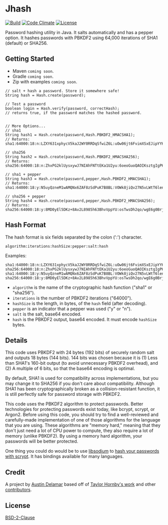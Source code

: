 # Jhash

[![Build](https://travis-ci.org/amdelamar/jhash.svg?branch=master)](https://travis-ci.org/amdelamar/jhash)
[![Code Climate](https://codeclimate.com/github/amdelamar/jhash/badges/gpa.svg)](https://codeclimate.com/github/amdelamar/jhash)
[![License](https://img.shields.io/:license-BSD2-blue.svg)](https://github.com/amdelamar/jhash/blob/master/LICENSE)

Password hashing utility in Java. It salts automatically and has a pepper option. It hashes passwords with PBKDF2 using 64,000 iterations of SHA1 (default) or SHA256.


## Getting Started

* Maven `coming soon`.
* Gradle `coming soon`.
* Zip with examples `coming soon`.


```
// salt + hash a password. Store it somewhere safe!
String hash = Hash.create(password);

// Test a password
boolean login = Hash.verify(password, correctHash);
// returns true, if the password matches the hashed password.


// More Options...
// sha1
String hash1 = Hash.create(password,Hash.PBKDF2_HMACSHA1);
// Returns: sha1:64000:18:n:LZXY631xphycV5kaJ2WY0RRDqSfwiZ6L:uOw06jt6FvimXSxEJipYYHsQ

// sha256
String hash2 = Hash.create(password,Hash.PBKDF2_HMACSHA256);
// Returns: sha256:64000:18:n:ZhxPG2klUysxywJ7NIAhFNTtEKa1U2yu:6oeoGuoQAOIKsztgIgPHTC4/

// sha1 + pepper
String hash3 = Hash.create(password,pepper,Hash.PBKDF2_HMACSHA1);
// Returns: sha1:64000:18:y:N5uyQzneM1wAMQNx6ZAF8zSdPuK7B8BL:VOWk8jiQv27N5vLWtT6leniL

// sha256 + pepper
String hash4 = Hash.create(password,pepper,Hash.PBKDF2_HMACSHA256);
// Returns: sha256:64000:18:y:8MD0yEl5DKz+8Av2L8985h63BhvVppYU:osTwsDh2qo/wgE6g0BrjdeFt
```


## Hash Format

The hash format is six fields separated by the colon (':') character.

```
algorithm:iterations:hashSize:pepper:salt:hash
```

Examples:

```
sha1:64000:18:n:LZXY631xphycV5kaJ2WY0RRDqSfwiZ6L:uOw06jt6FvimXSxEJipYYHsQ
sha256:64000:18:n:ZhxPG2klUysxywJ7NIAhFNTtEKa1U2yu:6oeoGuoQAOIKsztgIgPHTC4/
sha1:64000:18:y:N5uyQzneM1wAMQNx6ZAF8zSdPuK7B8BL:VOWk8jiQv27N5vLWtT6leniL
sha256:64000:18:y:8MD0yEl5DKz+8Av2L8985h63BhvVppYU:osTwsDh2qo/wgE6g0BrjdeFt
```

- `algorithm` is the name of the cryptographic hash function ("sha1" or "sha256").
- `iterations` is the number of PBKDF2 iterations ("64000").
- `hashSize` is the length, in bytes, of the `hash` field (after decoding).
- `pepper` is an indicator that a pepper was used ("y" or "n").
- `salt` is the salt, base64 encoded.
- `hash` is the PBKDF2 output, base64 encoded. It must encode `hashSize` bytes.


## Details

This code uses PBKDF2 with 24 bytes (192 bits) of securely random salt and outputs 18 bytes (144 bits).  144 bits was chosen because it is (1) Less than SHA1's 160-bit output (to avoid unnecessary PBKDF2 overhead), and (2) A multiple of 6 bits, so that the base64 encoding is optimal.

By default, SHA1 is used for compatibility across implementations, but you may change it to SHA256 if you don't care about compatibility. Although SHA1 has been cryptographically broken as a collision-resistant function, it is still perfectly safe for password storage with PBKDF2.

This code uses the PBKDF2 algorithm to protect passwords. Better technologies for protecting passwords exist today, like bcrypt, scrypt, or Argon2. Before using this code, you should try to find a well-reviewed and carefully-made implementation of one of those algorithms for the language that you are using. These algorithms are "memory hard," meaning that they don't just need a lot of CPU power to compute, they also require a lot of memory (unlike PBKDF2). By using a memory hard algorithm, your passwords will be better protected.

One thing you could do would be to use [libsodium](https://github.com/jedisct1/libsodium) to [hash your passwords with scrypt](https://download.libsodium.org/doc/password_hashing/index.html). It has bindings available for many languages.


## Credit

A project by [Austin Delamar](https://github.com/amdelamar) based off of [Taylor Hornby's work](https://github.com/defuse/password-hashing) and other [contributors](https://github.com/amdelamar/jhash/graphs/contributors).


## License

[BSD-2-Clause](https://github.com/amdelamar/jhash/blob/master/LICENSE)
